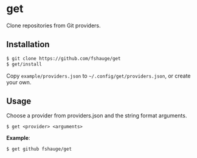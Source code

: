 # get
Clone repositories from Git providers.

## Installation
```bash
$ git clone https://github.com/fshauge/get
$ get/install
```

Copy ```example/providers.json``` to ```~/.config/get/providers.json```, or create your own.

## Usage
Choose a provider from providers.json and the string format arguments.
```
$ get <provider> <arguments>
```

**Example**:
```
$ get github fshauge/get
```
